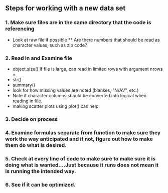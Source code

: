 ## Steps for working with a new data set

### 1. Make sure files are in the same directory that the code is referencing
* Look at raw file if possible
** Are there numbers that should be read as character values, such as zip code?

### 2. Read in and Examine file
* object.size() If file is large, can read in limited rows with argument nrows =
* str()
* summary()
* look for how missing values are noted (blankes, "N/AV", etc.)
* Note if character columns should be converted into logical when reading in file.
* making scatter plots using plot() can help.

### 3. Decide on process

### 4. Examine formulas separate from function to make sure they work the way anticipated and if not, figure out how to make them do what is desired.

### 5. Check at every line of code to make sure to make sure it is doing what is wanted....Just because it runs does not mean it is running the intended way.


### 6. See if it can be optimized.